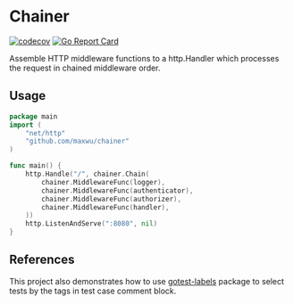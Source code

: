 # Chainer

[![codecov](https://codecov.io/gh/maxwu/chainer/graph/badge.svg?token=JG5TC3BJIR)](https://codecov.io/gh/maxwu/chainer)
[![Go Report Card](https://goreportcard.com/badge/github.com/maxwu/chainer)](https://goreportcard.com/report/github.com/maxwu/chainer)

Assemble HTTP middleware functions to a http.Handler which processes the request in chained middleware order.

## Usage

```go
package main
import (
	"net/http"
	"github.com/maxwu/chainer"
)

func main() {
	http.Handle("/", chainer.Chain(
		chainer.MiddlewareFunc(logger),
		chainer.MiddlewareFunc(authenticator),
		chainer.MiddlewareFunc(authorizer),
		chainer.MiddlewareFunc(handler),
	))
	http.ListenAndServe(":8080", nil)
}
```

## References

This project also demonstrates how to use [gotest-labels](github.com/maxwu/gotest-labels) package to select tests by the tags in test case comment block.
